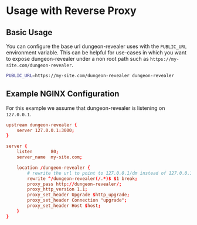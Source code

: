 # Usage with Reverse Proxy

## Basic Usage

You can configure the base url dungeon-revealer uses with the `PUBLIC_URL` environment variable.
This can be helpful for use-cases in which you want to expose dungeon-revealer under a non root path such as `https://my-site.com/dungeon-revealer`.

```bash
PUBLIC_URL=https://my-site.com/dungeon-revealer dungeon-revealer
```

## Example NGINX Configuration

For this example we assume that dungeon-revealer is listening on `127.0.0.1`.

```conf
upstream dungeon-revealer {
    server 127.0.0.1:3000;
}

server {
    listen       80;
    server_name  my-site.com;

    location /dungeon-revealer {
        # rewrite the url to point to 127.0.0.1/dm instead of 127.0.0.1/dungeon-revealer/dm
        rewrite ^/dungeon-revealer(/.*)$ $1 break;
        proxy_pass http://dungeon-revealer/;
        proxy_http_version 1.1;
        proxy_set_header Upgrade $http_upgrade;
        proxy_set_header Connection "upgrade";
        proxy_set_header Host $host;
    }
}

```
